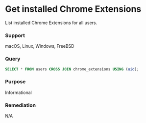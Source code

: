 # Get installed Chrome Extensions

List installed Chrome Extensions for all users.

### Support
macOS, Linux, Windows, FreeBSD

### Query
```sql
SELECT * FROM users CROSS JOIN chrome_extensions USING (uid);
```
### Purpose
Informational

### Remediation
N/A
